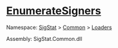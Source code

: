 # [EnumerateSigners](./DataSetLoader-100663877.md)

Namespace: [SigStat]() > [Common](./../../README.md) > [Loaders](./../README.md)

Assembly: SigStat.Common.dll


